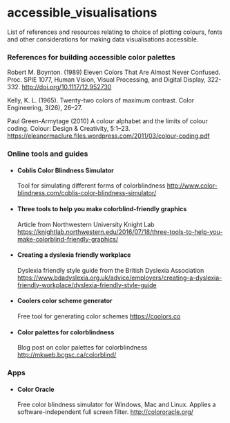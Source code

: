 # accessible_visualisations
List of references and resources relating to choice of plotting colours, fonts and other 
considerations for making data visualisations accessible.


### References for building accessible color palettes

Robert M. Boynton. (1989)
Eleven Colors That Are Almost Never Confused.
Proc. SPIE 1077, Human Vision, Visual Processing, and Digital Display, 322-332.
http://doi.org/10.1117/12.952730
 
Kelly, K. L. (1965).
Twenty-two colors of maximum
contrast. Color Engineering, 3(26), 26–27.
 
Paul Green-Armytage (2010)
A colour alphabet and the limits of colour coding.
Colour: Design & Creativity, 5:1–23.
https://eleanormaclure.files.wordpress.com/2011/03/colour-coding.pdf


### Online tools and guides
* #### Coblis Color Blindness Simulator 
  Tool for simulating different forms of colorblindness
  http://www.color-blindness.com/coblis-color-blindness-simulator/


* #### Three tools to help you make colorblind-friendly graphics
  Article from Northwestern University Knight Lab
  https://knightlab.northwestern.edu/2016/07/18/three-tools-to-help-you-make-colorblind-friendly-graphics/


* #### Creating a dyslexia friendly workplace
  Dyslexia friendly style guide from the British Dyslexia Association
  https://www.bdadyslexia.org.uk/advice/employers/creating-a-dyslexia-friendly-workplace/dyslexia-friendly-style-guide


* #### Coolers color scheme generator
  Free tool for generating color schemes
  https://coolors.co


* #### Color palettes for colorblindness
  Blog post on color palettes for colorblindness
  http://mkweb.bcgsc.ca/colorblind/


### Apps
* #### Color Oracle
  Free color blindness simulator for Windows, Mac and Linux. Applies a software-independent full screen filter.
  http://colororacle.org/
